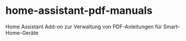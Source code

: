 # home-assistant-pdf-manuals
Home Assistant Add-on zur Verwaltung von PDF-Anleitungen für Smart-Home-Geräte
